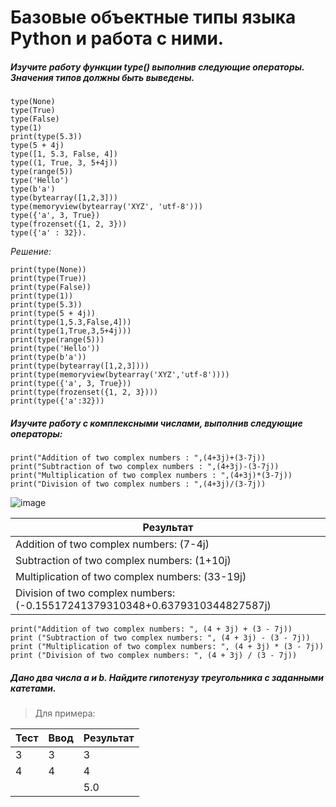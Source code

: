 # Базовые объектные типы языка Python и работа с ними.

##### Изучите работу функции type() выполнив следующие операторы. Значения типов должны быть выведены.
```
type(None)
type(True)
type(False)
type(1)
print(type(5.3))
type(5 + 4j)
type([1, 5.3, False, 4])
type((1, True, 3, 5+4j))
type(range(5))
type('Hello')
type(b'a')
type(bytearray([1,2,3]))
type(memoryview(bytearray('XYZ', 'utf-8')))
type({'a', 3, True})
type(frozenset({1, 2, 3}))
type({'a' : 32}).
```

*Решение:*
```
print(type(None))
print(type(True))
print(type(False))
print(type(1))
print(type(5.3))
print(type(5 + 4j))
print(type(1,5.3,False,4]))
print(type(1,True,3,5+4j)))
print(type(range(5)))
print(type('Hello'))
print(type(b'a'))
print(type(bytearray([1,2,3])))
print(type(memoryview(bytearray('XYZ','utf-8'))))
print(type({'a', 3, True}))
print(type(frozenset({1, 2, 3})))
print(type({'a':32}))
```

##### Изучите работу с комплексными числами, выполнив следующие операторы:

```
print("Addition of two complex numbers : ",(4+3j)+(3-7j))
print("Subtraction of two complex numbers : ",(4+3j)-(3-7j))
print("Multiplication of two complex numbers : ",(4+3j)*(3-7j))
print("Division of two complex numbers : ",(4+3j)/(3-7j))
```

![image](https://github.com/tvgVita69/python_begin/assets/98489171/3f0562c4-faf4-45de-8039-c88427709753)


|Результат|
|---------|
|Addition of two complex numbers: (7-4j)
|Subtraction of two complex numbers: (1+10j)
|Multiplication of two complex numbers: (33-19j)
|Division of two complex numbers: (-0.15517241379310348+0.6379310344827587j)


```
print("Addition of two complex numbers: ", (4 + 3j) + (3 - 7j))
print ("Subtraction of two complex numbers: ", (4 + 3j) - (3 - 7j))
print ("Multiplication of two complex numbers: ", (4 + 3j) * (3 - 7j))
print ("Division of two complex numbers: ", (4 + 3j) / (3 - 7j))
```

##### Дано два числа a и b. Найдите гипотенузу треугольника с заданными катетами.

> Для примера:

Тест | Ввод | Результат
-----|------|----------
3    |3     |3 
4    |4     |4
     |      |5.0 























